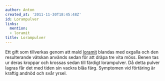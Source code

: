 ```yaml
---
author: Anton
created_at: '2011-11-30T18:45:48Z'
id: Lorampulver
links:
  mention:
  - loramit
title: Lorampulver
---
```


Ett gift som tillverkas genom att mald [loramit] blandas med oxgalla och den resulterande vätskan
används sedan för att dräpa tre vita möss. Benen tas ur deras kroppar och krossas sedan till färdigt
lorampulver. Då detta pulver lagras får det med tiden sin vackra blåa färg. Symptomen vid förtäring
är kraftig andnöd och svår yrsel.

  [loramit]: loramit
